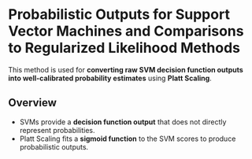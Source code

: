 # **Probabilistic Outputs for Support Vector Machines and Comparisons to Regularized Likelihood Methods**

This method is used for **converting raw SVM decision function outputs into well-calibrated probability estimates** using **Platt Scaling**.

## **Overview**
- SVMs provide a **decision function output** that does not directly represent probabilities.
- Platt Scaling fits a **sigmoid function** to the SVM scores to produce probabilistic outputs.

